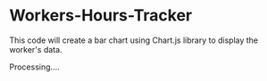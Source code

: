 # Workers-Hours-Tracker
This code will create a bar chart using Chart.js library to display the worker's data.

Processing....
